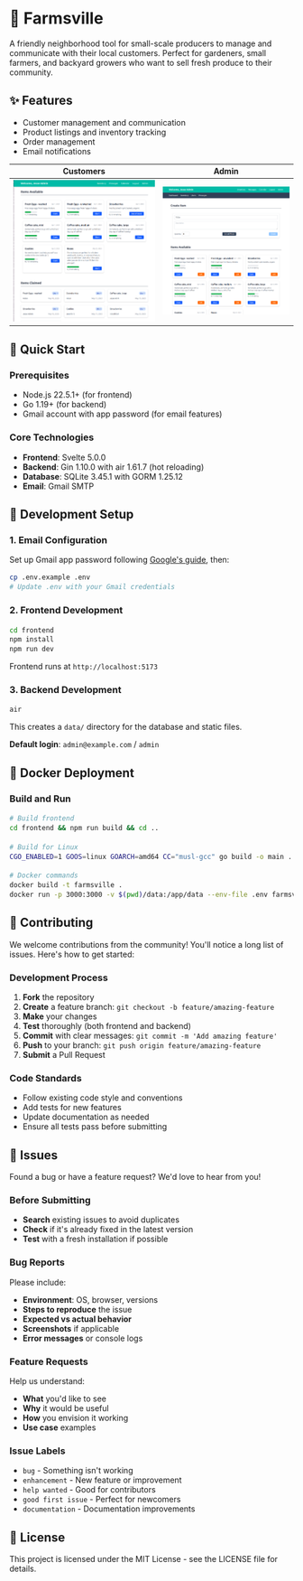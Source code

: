 # 🌱 Farmsville

A friendly neighborhood tool for small-scale producers to manage and communicate with their local customers. Perfect for gardeners, small farmers, and backyard growers who want to sell fresh produce to their community.

## ✨ Features

- Customer management and communication
- Product listings and inventory tracking
- Order management
- Email notifications

| Customers                                        | Admin                                        |
| ------------------------------------------------ | -------------------------------------------- |
| ![Dashboard](frontend/static/customer_photo.png) | ![Products](frontend/static/admin_photo.png) |

## 🚀 Quick Start

### Prerequisites

- Node.js 22.5.1+ (for frontend)
- Go 1.19+ (for backend)
- Gmail account with app password (for email features)

### Core Technologies

- **Frontend**: Svelte 5.0.0
- **Backend**: Gin 1.10.0 with air 1.61.7 (hot reloading)
- **Database**: SQLite 3.45.1 with GORM 1.25.12
- **Email**: Gmail SMTP

## 🔧 Development Setup

### 1. Email Configuration

Set up Gmail app password following <a href="https://support.google.com/mail/answer/185833?hl=en" target="_blank">Google's guide</a>, then:

```bash
cp .env.example .env
# Update .env with your Gmail credentials
```

### 2. Frontend Development

```bash
cd frontend
npm install
npm run dev
```

Frontend runs at `http://localhost:5173`

### 3. Backend Development

```bash
air
```

This creates a `data/` directory for the database and static files.

**Default login**: `admin@example.com` / `admin`

## 🐳 Docker Deployment

### Build and Run

```bash
# Build frontend
cd frontend && npm run build && cd ..

# Build for Linux
CGO_ENABLED=1 GOOS=linux GOARCH=amd64 CC="musl-gcc" go build -o main .

# Docker commands
docker build -t farmsville .
docker run -p 3000:3000 -v $(pwd)/data:/app/data --env-file .env farmsville
```

## 🤝 Contributing

We welcome contributions from the community! You'll notice a long list of issues. Here's how to get started:

### Development Process

1. **Fork** the repository
2. **Create** a feature branch: `git checkout -b feature/amazing-feature`
3. **Make** your changes
4. **Test** thoroughly (both frontend and backend)
5. **Commit** with clear messages: `git commit -m 'Add amazing feature'`
6. **Push** to your branch: `git push origin feature/amazing-feature`
7. **Submit** a Pull Request

### Code Standards

- Follow existing code style and conventions
- Add tests for new features
- Update documentation as needed
- Ensure all tests pass before submitting

## 🐛 Issues

Found a bug or have a feature request? We'd love to hear from you!

### Before Submitting

- **Search** existing issues to avoid duplicates
- **Check** if it's already fixed in the latest version
- **Test** with a fresh installation if possible

### Bug Reports

Please include:

- **Environment**: OS, browser, versions
- **Steps to reproduce** the issue
- **Expected vs actual behavior**
- **Screenshots** if applicable
- **Error messages** or console logs

### Feature Requests

Help us understand:

- **What** you'd like to see
- **Why** it would be useful
- **How** you envision it working
- **Use case** examples

### Issue Labels

- `bug` - Something isn't working
- `enhancement` - New feature or improvement
- `help wanted` - Good for contributors
- `good first issue` - Perfect for newcomers
- `documentation` - Documentation improvements

## 📄 License

This project is licensed under the MIT License - see the LICENSE file for details.
